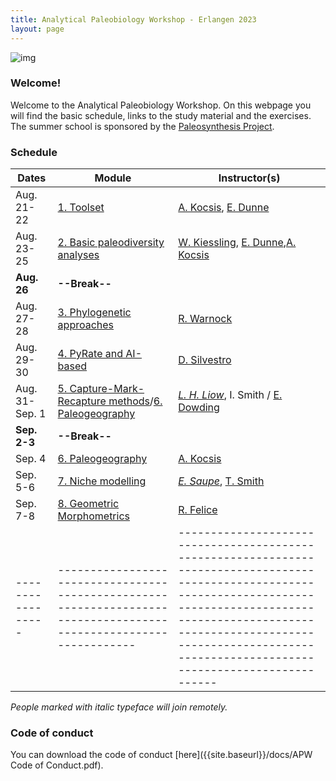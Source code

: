 ```yaml
---
title: Analytical Paleobiology Workshop - Erlangen 2023
layout: page
---
```


![img]({{site.baseurl}}/images/orangerie.jpg) 


### Welcome!

Welcome to the Analytical Paleobiology Workshop. On this webpage you will find the basic schedule, links to the study material and the exercises. The summer school is sponsored by the [Paleosynthesis Project](http://www.paleosynthesis.de/).

### Schedule

| Dates           | Module                                                                                                           | Instructor(s)                                                                                                                                                                                                                                                    |
|-----------------|------------------------------------------------------------------------------------------------------------------|------------------------------------------------------------------------------------------------------------------------------------------------------------------------------------------------------------------------------------------------------------------|
| Aug. 21-22      | [1. Toolset]({{site.url}}{{site.baseurl}}/toolset/)                                                              | [A. Kocsis](https://www.gzn.nat.fau.de/palaeontologie/team/wissenschaftler/kocsis/), [E. Dunne](https://www.gzn.nat.fau.eu/palaeontologie/team/wissenschaftler/emma-dunne/)                                                                                      |
| Aug. 23-25      | [2. Basic paleodiversity analyses]({{site.baseurl}}/paleodiversity/)                                             | [W. Kiessling](https://www.gzn.nat.fau.de/palaeontologie/team/professors/kiessling/), [E. Dunne](https://www.gzn.nat.fau.eu/palaeontologie/team/wissenschaftler/emma-dunne/),[A. Kocsis](https://www.gzn.nat.fau.de/palaeontologie/team/wissenschaftler/kocsis/) |
| **Aug. 26**     | **--Break--**                                                                                                    |                                                                                                                                                                                                                                                                  |
| Aug. 27-28      | [3. Phylogenetic approaches]({{site.baseurl}}/phylogenetics/)                                                    | [R.  Warnock](https://www.gzn.nat.fau.eu/palaeontologie/team/professors/rachel-warnock/)                                                                                                                                                                         |
| Aug. 29-30      | [4. PyRate and AI-based]({{site.baseurl}}/pyrate_ai/)                                                            | [D. Silvestro](https://www.unifr.ch/bio/en/research/eco-evol/silvestro-group.html)                                                                                                                                                                               |
| Aug. 31- Sep. 1 | [5. Capture-Mark-Recapture methods]({{site.baseurl}}/cmr/)/[6. Paleogeography]({{site.baseurl}}/paleogeography/) | *[L. H. Liow](https://leehsiangliow.com/)*, I. Smith / [E. Dowding](https://www.gzn.nat.fau.de/palaeontologie/team/wissenschaftler/elizabeth-dowding/)                                                                                                           |
| **Sep. 2-3**    | **--Break--**                                                                                                    |                                                                                                                                                                                                                                                                  |
| Sep. 4          | [6. Paleogeography]({{site.baseurl}}/paleogeography/)                                                            | [A. Kocsis](https://www.gzn.nat.fau.de/palaeontologie/team/wissenschaftler/kocsis/)                                                                                                                                                                              |
| Sep. 5-6        | [7. Niche modelling]({{site.baseurl}}/niches/)                                                                   | *[E. Saupe](https://www.earth.ox.ac.uk/people/erin-saupe/)*, [T. Smith](https://palaeobiology.web.ox.ac.uk/people/dr-thomas-smith)                                                                                                                               |
| Sep. 7-8        | [8. Geometric Morphometrics]({{site.baseurl}}/morphometrics/)                                                    | [R. Felice](https://www.ucl.ac.uk/biosciences/people/felice-ryan)                                                                                                                                                                                                |
|-----------------|------------------------------------------------------------------------------------------------------------------|------------------------------------------------------------------------------------------------------------------------------------------------------------------------------------------------------------------------------------------------------------------|

*People marked with italic typeface will join remotely.*

### Code of conduct

You can download the code of conduct [here]({{site.baseurl}}/docs/APW Code of Conduct.pdf). 
